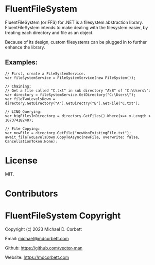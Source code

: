 # FluentFileSystem
FluentFileSystem (or FFS) for .NET is a filesystem abstraction library. FluentFileSystem intends to make dealing with the filesystem easier, by treating each directory and file as an object. 

Because of its design, custom filesystems can be plugged in to further enhance the library.

## Examples:
    // First, create a FileSystemService.
    var fileSystemService = FileSystemService(new FileSystem());
    
    // Chaining:
    // Get a file called "C.txt" in sub directory "A\B" of "C:\Users\":
    var directory = fileSystemService.GetDirectory("C:\Users\");
    var fileTwoLevelsDown = directory.GetDirectory("A").GetDirectry("B").GetFile("C.txt");
    
    // LINQ Querying:
    var bigFilesInDirectory = directory.GetFiles().Where(x=> x.Length > 10737418240);
    
    // File Copying:
    var newFile = directory.GetFile("newNonExistingFile.txt");
    await fileTwoLevelsDown.CopyToAsync(newFile, overwrite: false, CancellationToken.None);
    
# License 
MIT. 

# Contributors 
<add your credit here>
    
# FluentFileSystem Copyright 
Copyright (c) 2023 Michael D. Corbett

Email: michael@mdcorbett.com 

Github: https://github.com/vector-man

Website: https://mdcorbett.com
